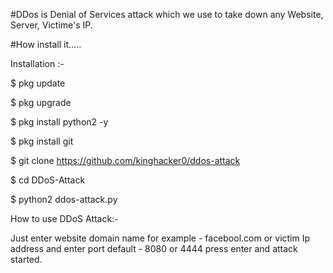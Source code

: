 #DDos is Denial of Services attack which we use to take down any Website, Server, Victime's IP.


#How install it.....

Installation :-

$ pkg update 

$ pkg upgrade

$ pkg install python2 -y

$ pkg install git

$ git clone https://github.com/kinghacker0/ddos-attack

$ cd DDoS-Attack

$ python2 ddos-attack.py

How to use DDoS Attack:-

Just enter website domain name for example - facebool.com or victim Ip address and enter port default - 8080 or 4444 press enter and attack started.
